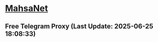 
# [MahsaNet](https://t.me/mahsa_net)
## Free Telegram Proxy (Last Update: 2025-06-25 18:08:33)

    